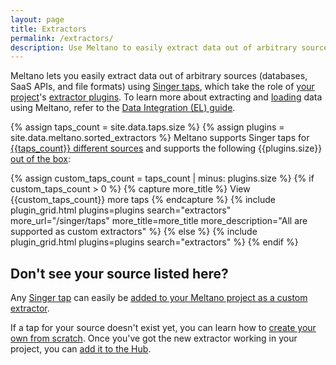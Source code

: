 ```yaml
---
layout: page
title: Extractors
permalink: /extractors/
description: Use Meltano to easily extract data out of arbitrary sources (databases, SaaS APIs, and file formats) using Singer taps.
---
```


Meltano lets you easily extract data out of arbitrary sources (databases, SaaS APIs, and file formats) using [Singer taps](/singer/taps/), which take the role of [your project](https://meltano.com/docs/project.html)'s [extractor plugins](https://meltano.com/docs/plugins.html#extractors).
To learn more about extracting and [loading](/loaders/) data using Meltano, refer to the [Data Integration (EL) guide](https://meltano.com/docs/integration.html).

{% assign taps_count = site.data.taps.size %}
{% assign plugins = site.data.meltano.sorted_extractors %}
Meltano supports Singer taps for [{{taps_count}} different sources](/singer/taps/) and
supports the following {{plugins.size}} [out of the box](https://meltano.com/docs/plugins.html#discoverable-plugins):

{% assign custom_taps_count = taps_count | minus: plugins.size %}
{% if custom_taps_count > 0 %}
{% capture more_title %} View {{custom_taps_count}} more taps {% endcapture %}
{% include plugin_grid.html plugins=plugins search="extractors" more_url="/singer/taps" more_title=more_title more_description="All are supported as custom extractors" %}
{% else %}
{% include plugin_grid.html plugins=plugins search="extractors" %}
{% endif %}

## Don't see your source listed here?

Any [Singer tap](/singer/taps/) can easily be [added to your Meltano project as a custom extractor](https://meltano.com/docs/plugin-management.html#custom-plugins).

If a tap for your source doesn't exist yet, you can learn how to [create your own from scratch](https://meltano.com/tutorials/create-a-custom-extractor.html). Once you've got the new extractor working in your project, you can
[add it to the Hub](https://gitlab.com/meltano/hub/-/tree/main/_data/taps).
